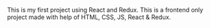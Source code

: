 This is my first project using React and Redux. This is a frontend only project made with help of HTML, CSS, JS, React & Redux.
